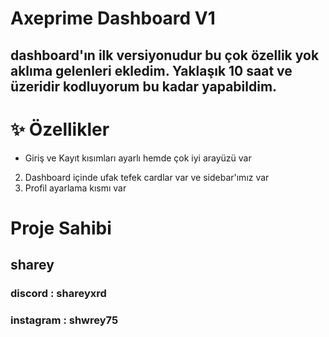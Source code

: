 # Axeprime Dashboard V1
## dashboard'ın ilk versiyonudur bu çok özellik yok aklıma gelenleri ekledim. Yaklaşık 10 saat ve üzeridir kodluyorum bu kadar yapabildim.

# ✨ Özellikler
* Giriş ve Kayıt kısımları ayarlı hemde çok iyi arayüzü var
2. Dashboard içinde ufak tefek cardlar var ve sidebar'ımız var
3. Profil ayarlama kısmı var

# Proje Sahibi
## sharey
### discord : shareyxrd
### instagram : shwrey75
